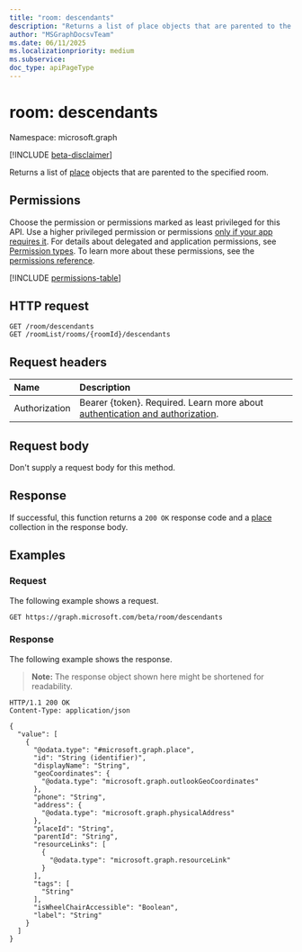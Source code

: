 ```yaml
---
title: "room: descendants"
description: "Returns a list of place objects that are parented to the specified room."
author: "MSGraphDocsvTeam"
ms.date: 06/11/2025
ms.localizationpriority: medium
ms.subservice:
doc_type: apiPageType
---
```


# room: descendants

Namespace: microsoft.graph

[!INCLUDE [beta-disclaimer](../../includes/beta-disclaimer.md)]

Returns a list of [place](../resources/place.md) objects that are parented to the specified room.

## Permissions

Choose the permission or permissions marked as least privileged for this API. Use a higher privileged permission or permissions [only if your app requires it](/graph/permissions-overview#best-practices-for-using-microsoft-graph-permissions). For details about delegated and application permissions, see [Permission types](/graph/permissions-overview#permission-types). To learn more about these permissions, see the [permissions reference](/graph/permissions-reference).

<!-- {
  "blockType": "permissions",
  "name": "room-descendants-permissions"
}
-->
[!INCLUDE [permissions-table](../includes/permissions/room-descendants-permissions.md)]

## HTTP request

<!-- {
  "blockType": "ignored"
}
-->
``` http
GET /room/descendants
GET /roomList/rooms/{roomId}/descendants
```

## Request headers

|Name|Description|
|:---|:---|
|Authorization|Bearer {token}. Required. Learn more about [authentication and authorization](/graph/auth/auth-concepts).|

## Request body

Don't supply a request body for this method.

## Response

If successful, this function returns a `200 OK` response code and a [place](../resources/place.md) collection in the response body.

## Examples

### Request

The following example shows a request.
<!-- {
  "blockType": "request",
  "name": "roomthis.descendants"
}
-->
``` http
GET https://graph.microsoft.com/beta/room/descendants
```


### Response

The following example shows the response.
>**Note:** The response object shown here might be shortened for readability.
<!-- {
  "blockType": "response",
  "truncated": true,
  "@odata.type": "Collection(microsoft.graph.place)"
}
-->
``` http
HTTP/1.1 200 OK
Content-Type: application/json

{
  "value": [
    {
      "@odata.type": "#microsoft.graph.place",
      "id": "String (identifier)",
      "displayName": "String",
      "geoCoordinates": {
        "@odata.type": "microsoft.graph.outlookGeoCoordinates"
      },
      "phone": "String",
      "address": {
        "@odata.type": "microsoft.graph.physicalAddress"
      },
      "placeId": "String",
      "parentId": "String",
      "resourceLinks": [
        {
          "@odata.type": "microsoft.graph.resourceLink"
        }
      ],
      "tags": [
        "String"
      ],
      "isWheelChairAccessible": "Boolean",
      "label": "String"
    }
  ]
}
```


